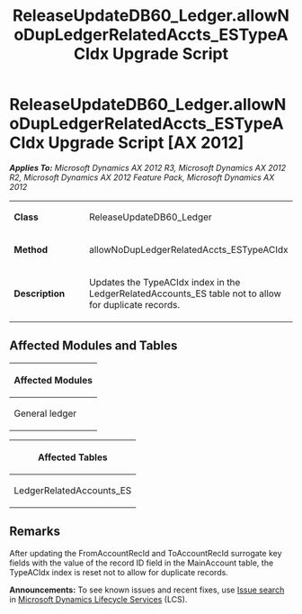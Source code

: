 ﻿---
title: ReleaseUpdateDB60_Ledger.allowNoDupLedgerRelatedAccts_ESTypeACIdx Upgrade Script
TOCTitle: ReleaseUpdateDB60_Ledger.allowNoDupLedgerRelatedAccts_ESTypeACIdx Upgrade Script
ms:assetid: 544adcc2-b044-e389-c8cc-5e319eb5b8c0
ms:mtpsurl: https://msdn.microsoft.com/en-us/library/JJ736151(v=AX.60)
ms:contentKeyID: 49708327
ms.date: 05/18/2015
mtps_version: v=AX.60
---

# ReleaseUpdateDB60\_Ledger.allowNoDupLedgerRelatedAccts\_ESTypeACIdx Upgrade Script [AX 2012]


_**Applies To:** Microsoft Dynamics AX 2012 R3, Microsoft Dynamics AX 2012 R2, Microsoft Dynamics AX 2012 Feature Pack, Microsoft Dynamics AX 2012_

<table>
<colgroup>
<col style="width: 50%" />
<col style="width: 50%" />
</colgroup>
<tbody>
<tr class="odd">
<td><p><strong>Class</strong></p></td>
<td><p>ReleaseUpdateDB60_Ledger</p></td>
</tr>
<tr class="even">
<td><p><strong>Method</strong></p></td>
<td><p>allowNoDupLedgerRelatedAccts_ESTypeACIdx</p></td>
</tr>
<tr class="odd">
<td><p><strong>Description</strong></p></td>
<td><p>Updates the TypeACIdx index in the LedgerRelatedAccounts_ES table not to allow for duplicate records.</p></td>
</tr>
</tbody>
</table>


## Affected Modules and Tables

<table>
<colgroup>
<col style="width: 100%" />
</colgroup>
<thead>
<tr class="header">
<th><p>Affected Modules</p></th>
</tr>
</thead>
<tbody>
<tr class="odd">
<td><p>General ledger</p></td>
</tr>
</tbody>
</table>


<table>
<colgroup>
<col style="width: 100%" />
</colgroup>
<thead>
<tr class="header">
<th><p>Affected Tables</p></th>
</tr>
</thead>
<tbody>
<tr class="odd">
<td><p>LedgerRelatedAccounts_ES</p></td>
</tr>
</tbody>
</table>


## Remarks

After updating the FromAccountRecId and ToAccountRecId surrogate key fields with the value of the record ID field in the MainAccount table, the TypeACIdx index is reset not to allow for duplicate records.

  
**Announcements:** To see known issues and recent fixes, use [Issue search](http://go.microsoft.com/fwlink/?linkid=389258) in [Microsoft Dynamics Lifecycle Services](http://go.microsoft.com/fwlink/?linkid=306505) (LCS).

